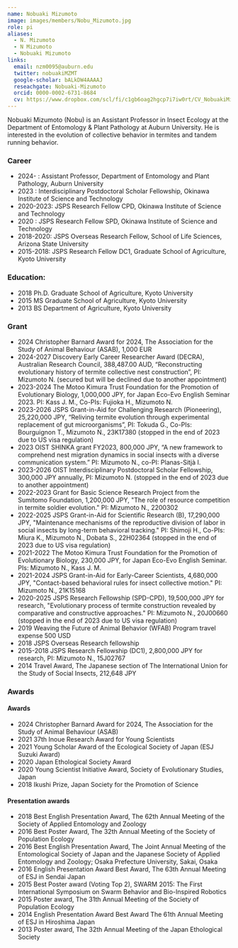 ```yaml
---
name: Nobuaki Mizumoto
image: images/members/Nobu_Mizumoto.jpg
role: pi
aliases:
  - N. Mizumoto
  - N Mizumoto
  - Nobuaki Mizumoto
links:
  email: nzm0095@auburn.edu
  twitter: nobuakiMZMT
  google-scholar: bALkDW4AAAAJ
  reseachgate: Nobuaki-Mizumoto
  orcid: 0000-0002-6731-8684
  cv: https://www.dropbox.com/scl/fi/c1gb6oag2hgcp7i7iw0rt/CV_NobuakiMizumoto.pdf?rlkey=uzaqfj67r6wp97la27e1coq5g&dl=0
---
```


Nobuaki Mizumoto (Nobu) is an Assistant Professor in Insect Ecology at the Department of Entomology & Plant Pathology at Auburn University. He is interested in the evolution of collective behavior in termites and tandem running behavior.

### Career
- 2024-    : Assistant Professor, Department of Entomology and Plant Pathology, Auburn University
- 2023     : Interdisciplinary Postdoctoral Scholar Fellowship, Okinawa Institute of Science and Technology
- 2020-2023: JSPS Research Fellow CPD, Okinawa Institute of Science and Technology
- 2020	   : JSPS Research Fellow SPD, Okinawa Institute of Science and Technology
- 2018-2020: JSPS Overseas Research Fellow, School of Life Sciences, Arizona State University
- 2015-2018: JSPS Research Fellow DC1, Graduate School of Agriculture, Kyoto University

### Education:
- 2018 Ph.D. Graduate School of Agriculture, Kyoto University
- 2015 MS Graduate School of Agriculture, Kyoto University
- 2013 BS Department of Agriculture, Kyoto University

### Grant
- 2024  Christopher Barnard Award for 2024, The Association for the Study of Animal Behaviour (ASAB), 1,000 EUR
- 2024-2027 Discovery Early Career Researcher Award (DECRA), Australian Research Council, 388,487.00 AUD, “Reconstructing evolutionary history of termite collective nest construction”, PI: Mizumoto N. (secured but will be declined due to another appointment)
- 2023-2024 The Motoo Kimura Trust Foundation for the Promotion of Evolutionary Biology, 1,000,000 JPY, for Japan Eco-Evo English Seminar 2023. PI: Kass J. M., Co-PIs: Fujioka H., Mizumoto N.
- 2023-2026 JSPS Grant-in-Aid for Challenging Research (Pioneering), 25,220,000 JPY, “Reliving termite evolution through experimental replacement of gut microorganisms”, PI: Tokuda G., Co-PIs: Bourguignon T., Mizumoto N., 23K17380 (stopped in the end of 2023 due to US visa regulation)
- 2023  OIST SHINKA grant FY2023, 800,000 JPY, “A new framework to comprehend nest migration dynamics in social insects with a diverse communication system.” PI: Mizumoto N., co-PI: Planas-Sitjà I.
- 2023-2026 OIST Interdisciplinary Postdoctoral Scholar Fellowship, 300,000 JPY annually, PI: Mizumoto N. (stopped in the end of 2023 due to another appointment)
- 2022-2023 Grant for Basic Science Research Project from the Sumitomo Foundation, 1,200,000 JPY, "The role of resource competition in termite soldier evolution." PI: Mizumoto N., 2200302
- 2022-2025 JSPS Grant-in-Aid for Scientific Research (B), 17,290,000 JPY, "Maintenance mechanisms of the reproductive division of labor in social insects by long-term behavioral tracking." PI: Shimoji H., Co-PIs: Miura K., Mizumoto N., Dobata S., 22H02364 (stopped in the end of 2023 due to US visa regulation)
- 2021-2022 The Motoo Kimura Trust Foundation for the Promotion of Evolutionary Biology, 230,000 JPY, for Japan Eco-Evo English Seminar. PIs: Mizumoto N., Kass J. M.
- 2021-2024 JSPS Grant-in-Aid for Early-Career Scientists, 4,680,000 JPY, "Contact-based behavioral rules for insect collective motion." PI: Mizumoto N., 21K15168
- 2020-2025 JSPS Research Fellowship (SPD-CPD), 19,500,000 JPY for research, "Evolutionary process of termite construction revealed by comparative and constructive approaches." PI: Mizumoto N., 20J00660 (stopped in the end of 2023 due to US visa regulation)
- 2019  Weaving the Future of Animal Behavior (WFAB) Program travel expense 500 USD
- 2018  JSPS Overseas Research fellowship
- 2015-2018 JSPS Research Fellowship (DC1), 2,800,000 JPY for research, PI: Mizumoto N., 15J02767
- 2014  Travel Award, The Japanese section of The International Union for the Study of Social Insects, 212,648 JPY

### Awards
#### Awards
- 2024	Christopher Barnard Award for 2024, The Association for the Study of Animal Behaviour (ASAB)
- 2021	37th Inoue Research Award for Young Scientists
- 2021	Young Scholar Award of the Ecological Society of Japan (ESJ Suzuki Award)
- 2020	Japan Ethological Society Award
- 2020	Young Scientist Initiative Award, Society of Evolutionary Studies, Japan
- 2018	Ikushi Prize, Japan Society for the Promotion of Science

#### Presentation awards
- 2018	Best English Presentation Award, The 62th Annual Meeting of the Society of Applied Entomology and Zoology
- 2016	Best Poster Award, The 32th Annual Meeting of the Society of Population Ecology
- 2016	Best English Presentation Award, The Joint Annual Meeting of the Entomological Society of Japan and the Japanese Society of Applied Entomology and Zoology; Osaka Prefecture University, Sakai, Osaka
- 2016	English Presentation Award Best Award, The 63th Annual Meeting of ESJ in Sendai Japan
- 2015	Best Poster award (Voting Top 2), SWARM 2015: The First International Symposium on Swarm Behavior and Bio-Inspired Robotics
- 2015 	Poster award, The 31th Annual Meeting of the Society of Population Ecology
- 2014	English Presentation Award Best Award The 61th Annual Meeting of ESJ in Hiroshima Japan
- 2013	Poster award, The 32th Annual Meeting of the Japan Ethological Society
